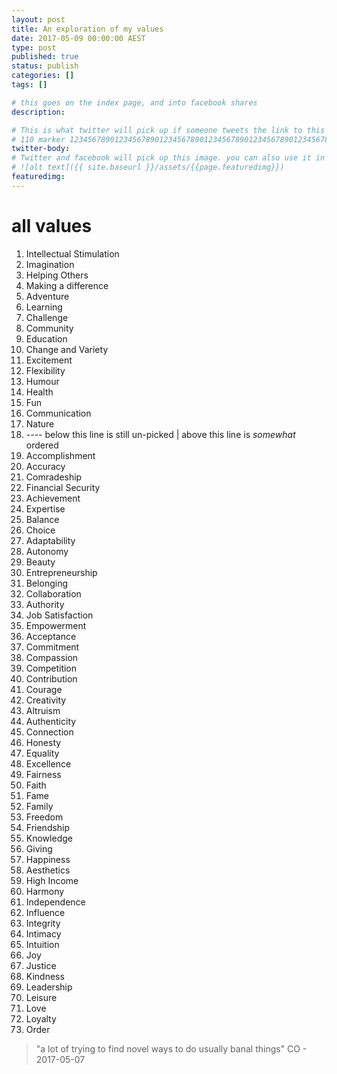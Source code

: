 ```yaml
---
layout: post
title: An exploration of my values
date: 2017-05-09 00:00:00 AEST
type: post
published: true
status: publish
categories: []
tags: []

# this goes on the index page, and into facebook shares
description:

# This is what twitter will pick up if someone tweets the link to this page
# 110 marker 1234567890123456789012345678901234567890123456789012345678901234567890123456789012345678901234567890123456789
twitter-body:
# Twitter and facebook will pick up this image. you can also use it in a post with:
# ![alt text]({{ site.baseurl }}/assets/{{page.featuredimg}})
featuredimg:
---
```

<style>
article.post li {
    margin-bottom: 0;
    font-size: 80%;
    column-width:10em;
}
article.post ol {
  column-width:10em;
}
</style>



# all values

1.  Intellectual Stimulation
1.  Imagination
1.  Helping Others
1.  Making a difference
1.  Adventure
1.  Learning
1.  Challenge
1.  Community
1.  Education
1.  Change and Variety
1.  Excitement
1.  Flexibility
1.  Humour
1.  Health
1.  Fun
1.  Communication
1.  Nature
2.  ---- below this line is still un-picked | above this line is _somewhat_ ordered
1.  Accomplishment
1.  Accuracy
1.  Comradeship
1.  Financial Security
1.  Achievement
1.  Expertise
1.  Balance
1.  Choice
1.  Adaptability
1.  Autonomy
1.  Beauty
1.  Entrepreneurship
1.  Belonging
1.  Collaboration
1.  Authority
1.  Job Satisfaction
1.  Empowerment
1.  Acceptance
1.  Commitment
1.  Compassion
1.  Competition
1.  Contribution
1.  Courage
1.  Creativity
1.  Altruism
1.  Authenticity
1.  Connection
1.  Honesty
1.  Equality
1.  Excellence
1.  Fairness
1.  Faith
1.  Fame
1.  Family
1.  Freedom
1.  Friendship
1.  Knowledge
1.  Giving
1.  Happiness
1.  Aesthetics
1.  High Income
1.  Harmony
1.  Independence
1.  Influence
1.  Integrity
1.  Intimacy
1.  Intuition
1.  Joy
1.  Justice
1.  Kindness
1.  Leadership
1.  Leisure
1.  Love
1.  Loyalty
1.  Order


> "a lot of trying to find novel ways to do usually banal things" CO - 2017-05-07
